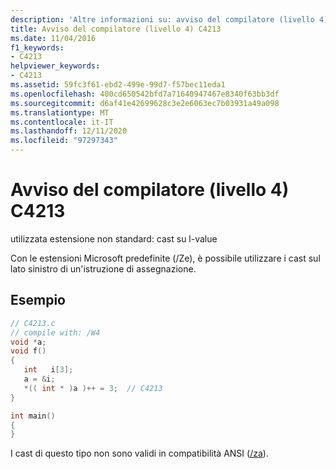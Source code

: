 ```yaml
---
description: 'Altre informazioni su: avviso del compilatore (livello 4) C4213'
title: Avviso del compilatore (livello 4) C4213
ms.date: 11/04/2016
f1_keywords:
- C4213
helpviewer_keywords:
- C4213
ms.assetid: 59fc3f61-ebd2-499e-99d7-f57bec11eda1
ms.openlocfilehash: 400cd650542bfd7a71640947467e8340f63bb3df
ms.sourcegitcommit: d6af41e42699628c3e2e6063ec7b03931a49a098
ms.translationtype: MT
ms.contentlocale: it-IT
ms.lasthandoff: 12/11/2020
ms.locfileid: "97297343"
---
```

# <a name="compiler-warning-level-4-c4213"></a>Avviso del compilatore (livello 4) C4213

utilizzata estensione non standard: cast su l-value

Con le estensioni Microsoft predefinite (/Ze), è possibile utilizzare i cast sul lato sinistro di un'istruzione di assegnazione.

## <a name="example"></a>Esempio

```c
// C4213.c
// compile with: /W4
void *a;
void f()
{
   int   i[3];
   a = &i;
   *(( int * )a )++ = 3;  // C4213
}

int main()
{
}
```

I cast di questo tipo non sono validi in compatibilità ANSI ([/za](../../build/reference/za-ze-disable-language-extensions.md)).
